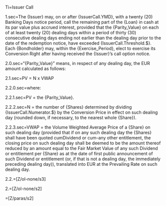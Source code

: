 Ti=Issuer Call

1.sec=The {Issuer} may, on or after {IssuerCall.YMD}, with a twenty (20) Banking Days notice period, call the remaining part of the {Loan} in cash at its par value plus accrued interest, provided that the {Parity_Value} on each of at least twenty (20) dealing days within a period of thirty (30) consecutive dealing days ending not earlier than the dealing day prior to the date of the redemption notice, have exceeded {IssuerCall.Threshold.$}. Each {Bondholder} may, within the {Exercise_Period}, elect to exercise its Conversion Right after having received the {Issuer}’s call option notice.

2.0.sec=“{Parity_Value}” means, in respect of any dealing day, the EUR amount calculated as follows:

2.1.sec=PV = N x VWAP

2.2.0.sec=where:

2.2.1.sec=PV = the {Parity_Value}.

2.2.2.sec=N = the number of {Shares} determined by dividing {IssuerCall.Numerator.$} by the Conversion Price in effect on such dealing day (rounded down, if necessary, to the nearest whole {Share}).

2.2.3.sec=VWAP = the Volume Weighted Average Price of a {Share} on such dealing day (provided that if on any such dealing day the {Shares} shall have been quoted cumDividend or cum-any other entitlement, the closing price on such dealing day shall be deemed to be the amount thereof reduced by an amount equal to the Fair Market Value of any such Dividend or entitlement per {Share} as at the date of first public announcement of such Dividend or entitlement (or, if that is not a dealing day, the immediately preceding dealing day)), translated into EUR at the Prevailing Rate on such dealing day.

2.2.=[Z/ol-none/s3]

2.=[Z/ol-none/s2]

=[Z/paras/s2]
